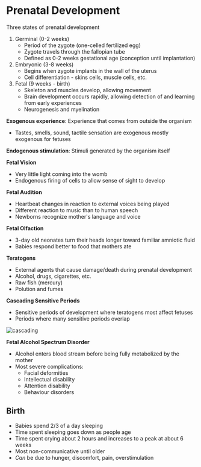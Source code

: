 # Prenatal Development
Three states of prenatal development
1. Germinal (0-2 weeks)
    * Period of the zygote (one-celled fertilized egg)
    * Zygote travels through the fallopian tube
    * Defined as 0-2 weeks gestational age (conception until implantation)
2. Embryonic (3-8 weeks)
    * Begins when zygote implants in the wall of the uterus
    * Cell differentiation - skins cells, muscle cells, etc.
3. Fetal (9 weeks - birth)
    * Skeleton and muscles develop, allowing movement
    * Brain development occurs rapidly, allowing detection of and learning from early experiences
    * Neurogenesis and myelination

**Exogenous experience**: Experience that comes from outside the organism
* Tastes, smells, sound, tactile sensation are exogenous mostly exogenous for fetuses

**Endogenous stimulation**: Stimuli generated by the organism itself

**Fetal Vision**
* Very little light coming into the womb
* Endogenous firing of cells to allow sense of sight to develop

**Fetal Audition**
* Heartbeat changes in reaction to external voices being played
* Different reaction to music than to human speech
* Newborns recognize mother's language and voice

**Fetal Olfaction**
* 3-day old neonates turn their heads longer toward familiar amniotic fluid
* Babies respond better to food that mothers ate

**Teratogens**
* External agents that cause damage/death during prenatal development
* Alcohol, drugs, cigarettes, etc.
* Raw fish (mercury)
* Polution and fumes

**Cascading Sensitive Periods**
* Sensitive periods of development where teratogens most affect fetuses
* Periods where many sensitive periods overlap

![cascading](teratogen-table.jpeg)

**Fetal Alcohol Spectrum Disorder**
* Alcohol enters blood stream before being fully metabolized by the mother
* Most severe complications:
    * Facial deformities
    * Intellectual disability
    * Attention disability
    * Behaviour disorders

## Birth
* Babies spend 2/3 of a day sleeping
* Time spent sleeping goes down as people age
* Time spent crying about 2 hours and increases to a peak at about 6 weeks
* Most non-communicative until older
* *Can* be due to hunger, discomfort, pain, overstimulation